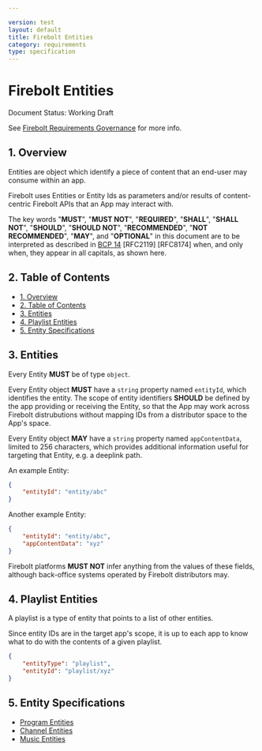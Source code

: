 ```yaml
---

version: test
layout: default
title: Firebolt Entities
category: requirements
type: specification
---
```

# Firebolt Entities

Document Status: Working Draft

See [Firebolt Requirements Governance](../../governance) for more info.

## 1. Overview
Entities are object which identify a piece of content that an end-user may consume within an app.

Firebolt uses Entities or Entity Ids as parameters and/or results of content-centric Firebolt APIs that an App may interact with.

The key words "**MUST**", "**MUST NOT**", "**REQUIRED**", "**SHALL**", "**SHALL NOT**", "**SHOULD**", "**SHOULD NOT**", "**RECOMMENDED**", "**NOT RECOMMENDED**", "**MAY**", and "**OPTIONAL**" in this document are to be interpreted as described in [BCP 14](https://www.rfc-editor.org/rfc/rfc2119.txt) [RFC2119] [RFC8174] when, and only when, they appear in all capitals, as shown here.

## 2. Table of Contents
- [1. Overview](#1-overview)
- [2. Table of Contents](#2-table-of-contents)
- [3. Entities](#3-entities)
- [4. Playlist Entities](#4-playlist-entities)
- [5. Entity Specifications](#5-entity-specifications)

## 3. Entities
Every Entity **MUST** be of type `object`.

Every Entity object **MUST** have a `string` property named `entityId`, which identifies the entity. The scope of entity identifiers **SHOULD** be defined by the app providing or receiving the Entity, so that the App may work across Firebolt distrubutions without mapping IDs from a distributor space to the App's space.

Every Entity object **MAY** have a `string` property named `appContentData`, limited to 256 characters, which provides additional information useful for targeting that Entity, e.g. a deeplink path.

An example Entity:

```json
{
    "entityId": "entity/abc"
}
```

Another example Entity:

```json
{
    "entityId": "entity/abc",
    "appContentData": "xyz"
}
```

Firebolt platforms **MUST NOT** infer anything from the values of these fields, although back-office systems operated by Firebolt distributors may.

## 4. Playlist Entities
A playlist is a type of entity that points to a list of other entities.

Since entity IDs are in the target app's scope, it is up to each app to know what to do with the contents of a given playlist.


```json
{
    "entityType": "playlist",
    "entityId": "playlist/xyz"
}
```

## 5. Entity Specifications

- [Program Entities](./programs)
- [Channel Entities](./channels)
- [Music Entities](./music)